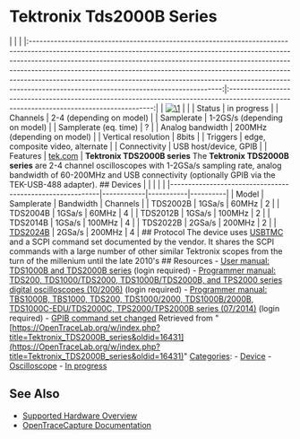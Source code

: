 # Tektronix Tds2000B Series

| | | |:-----------------------------------------------------------------------------------------------------------------------------------------------------------------------------------------------------------------------------------------------------------------------------------------------------------------------------------------------------------------------------------------------------------------------------------------------------------:|:---------------------------------------------------------------------------------------------------------------------------------------:| | [![\1](../../assets/hardware/general/\2)](./File:Tektronix_tds2024b_mugshot.png.html) | | | Status | in progress | | Channels | 2-4 (depending on model) | | Samplerate | 1-2GS/s (depending on model) | | Samplerate (eq. time) | ? | | Analog bandwidth | 200MHz (depending on model) | | Vertical resolution | 8bits | | Triggers | edge, composite video, alternate | | Connectivity | USB host/device, GPIB | | Features | [tek.com](http://www.tek.com/oscilloscope/tds1001b-manual/tds1000b-and-tds2000b-series) | **Tektronix TDS2000B series** The **Tektronix TDS2000B series** are 2-4 channel oscilloscopes with 1-2GSa/s sampling rate, analog bandwidth of 60-200MHz and USB connectivity (optionally GPIB via the TEK-USB-488 adapter). ## Devices | | | | | |----------------------------------------------------------|------------|-----------|----------| | Model | Samplerate | Bandwidth | Channels | | TDS2002B | 1GSa/s | 60MHz | 2 | | TDS2004B | 1GSa/s | 60MHz | 4 | | TDS2012B | 1GSa/s | 100MHz | 2 | | TDS2014B | 1GSa/s | 100MHz | 4 | | TDS2022B | 2GSa/s | 200MHz | 2 | | [TDS2024B](Tektronix_TDS2024B.html "Tektronix TDS2024B") | 2GSa/s | 200MHz | 4 | ## Protocol The device uses [USBTMC](USBTMC.html "USBTMC") and a SCPI command set documented by the vendor. It shares the SCPI commands with a large number of other similar Tektronix scopes from the turn of the millenium until the late 2010's ## Resources \- [User manual: TDS1000B and TDS2000B series](http://www.tek.com/oscilloscope/tds1001b-manual/tds1000b-and-tds2000b-series) (login required) \- [Programmer manual: TDS200, TDS1000/TDS2000, TDS1000B/TDS2000B, and TPS2000 series digital oscilloscopes (10/2006)](http://www.tek.com/oscilloscope/tds210-manual/tds200-tds1000-tds2000-tds1000b-tds2000b-and-tps2000-programmer) (login required) \- [Programmer manual: TBS1000B, TBS1000, TDS200, TDS1000/2000, TDS1000B/2000B, TDS1000C-EDU/TDS2000C, TPS2000/TPS2000B series (07/2014)](https://www.tek.com/en/oscilloscope/tds1000-manual) (login required) \- [GPIB command set changed](http://www.tek.com/support/faqs/gpib-command-set-same-tds1000tds2000-tds1000b-and-tds2000b-series-tds200-series)
Retrieved from "[https://OpenTraceLab.org/w/index.php?title=Tektronix_TDS2000B_series&oldid=16431](https://OpenTraceLab.org/w/index.php?title=Tektronix_TDS2000B_series&oldid=16431)" 
[Categories](specialcategories-specialcategories.md): \- [Device](./Category:Device.html "Category:Device") \- [Oscilloscope](./Category:Oscilloscope.html "Category:Oscilloscope") \- [In progress](./Category:In_progress.html "Category:In progress")

## See Also
- [Supported Hardware Overview](../supported-hardware.md)
- [OpenTraceCapture Documentation](../../opentracecapture/overview.md)

